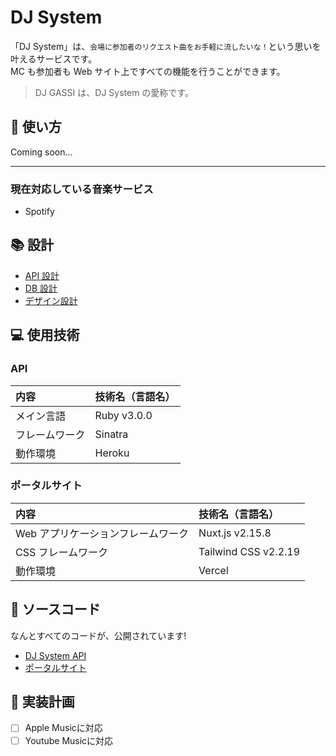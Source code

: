 # DJ System

「DJ System」は、`会場に参加者のリクエスト曲をお手軽に流したいな！`という思いを叶えるサービスです。  
MC も参加者も Web サイト上ですべての機能を行うことができます。

> DJ GASSI は、DJ System の愛称です。

## 🙋 使い方

Coming soon...

---

### 現在対応している音楽サービス

- Spotify

## 📚 設計

- [API 設計](https://lit-kansai.github.io/dj_system-docs/api)
- [DB 設計](https://lit-kansai.github.io/dj_system-docs/db/dj.svg)
- [デザイン設計](/design/README.md)

## 💻 使用技術

### API

| 内容           | 技術名（言語名） |
| :------------- | :--------------- |
| メイン言語     | Ruby v3.0.0      |
| フレームワーク | Sinatra          |
| 動作環境       | Heroku           |

### ポータルサイト

| 内容                               | 技術名（言語名）     |
| :--------------------------------- | :------------------- |
| Web アプリケーションフレームワーク | Nuxt.js v2.15.8      |
| CSS フレームワーク                 | Tailwind CSS v2.2.19 |
| 動作環境                           | Vercel               |

## 🎼 ソースコード

なんとすべてのコードが、公開されています!

- [DJ System API](https://github.com/lit-kansai/dj_system-api)
- [ポータルサイト](https://github.com/lit-kansai/dj_system-portal)

## 🚀 実装計画

- [ ] Apple Musicに対応
- [ ] Youtube Musicに対応
